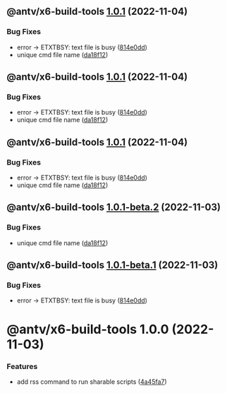 ## @antv/x6-build-tools [1.0.1](https://github.com/antvis/x6/compare/@antv/x6-build-tools@1.0.0...@antv/x6-build-tools@1.0.1) (2022-11-04)


### Bug Fixes

* error -> ETXTBSY: text file is busy ([814e0dd](https://github.com/antvis/x6/commit/814e0dd137ab766b3f80e737bef9485d40a315f4))
* unique cmd file name ([da18f12](https://github.com/antvis/x6/commit/da18f126ea3a9d09a2a3e6c2ff680bcd4d916845))

## @antv/x6-build-tools [1.0.1](https://github.com/antvis/x6/compare/@antv/x6-build-tools@1.0.0...@antv/x6-build-tools@1.0.1) (2022-11-04)


### Bug Fixes

* error -> ETXTBSY: text file is busy ([814e0dd](https://github.com/antvis/x6/commit/814e0dd137ab766b3f80e737bef9485d40a315f4))
* unique cmd file name ([da18f12](https://github.com/antvis/x6/commit/da18f126ea3a9d09a2a3e6c2ff680bcd4d916845))

## @antv/x6-build-tools [1.0.1](https://github.com/antvis/x6/compare/@antv/x6-build-tools@1.0.0...@antv/x6-build-tools@1.0.1) (2022-11-04)


### Bug Fixes

* error -> ETXTBSY: text file is busy ([814e0dd](https://github.com/antvis/x6/commit/814e0dd137ab766b3f80e737bef9485d40a315f4))
* unique cmd file name ([da18f12](https://github.com/antvis/x6/commit/da18f126ea3a9d09a2a3e6c2ff680bcd4d916845))

## @antv/x6-build-tools [1.0.1-beta.2](https://github.com/antvis/x6/compare/@antv/x6-build-tools@1.0.1-beta.1...@antv/x6-build-tools@1.0.1-beta.2) (2022-11-03)


### Bug Fixes

* unique cmd file name ([da18f12](https://github.com/antvis/x6/commit/da18f126ea3a9d09a2a3e6c2ff680bcd4d916845))

## @antv/x6-build-tools [1.0.1-beta.1](https://github.com/antvis/x6/compare/@antv/x6-build-tools@1.0.0...@antv/x6-build-tools@1.0.1-beta.1) (2022-11-03)


### Bug Fixes

* error -> ETXTBSY: text file is busy ([814e0dd](https://github.com/antvis/x6/commit/814e0dd137ab766b3f80e737bef9485d40a315f4))

# @antv/x6-build-tools 1.0.0 (2022-11-03)


### Features

* add rss command to run sharable scripts ([4a45fa7](https://github.com/antvis/x6/commit/4a45fa7d386dbb17ce60102cb406905d439a64bd))

